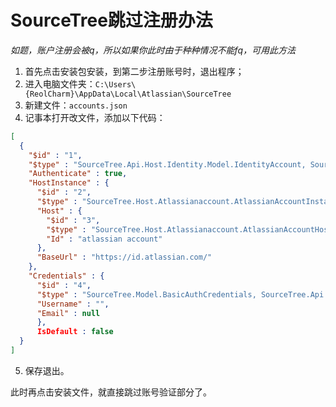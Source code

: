 # SourceTree跳过注册办法

*如题，账户注册会被q，所以如果你此时由于种种情况不能fq，可用此方法*

1. 首先点击安装包安装，到第二步注册账号时，退出程序；
2. 进入电脑文件夹：`C:\Users\{ReolCharm}\AppData\Local\Atlassian\SourceTree` 
3. 新建文件：`accounts.json` 
4. 记事本打开改文件，添加以下代码：

```json
[
  {
    "$id" : "1",
    "$type" : "SourceTree.Api.Host.Identity.Model.IdentityAccount, SourceTree.Api.Host.Identity",
    "Authenticate" : true,
    "HostInstance" : {
      "$id" : "2",
      "$type" : "SourceTree.Host.Atlassianaccount.AtlassianAccountInstance, SourceTree.Host.AtlassianAccount",
      "Host" : {
        "$id" : "3",
        "$type" : "SourceTree.Host.Atlassianaccount.AtlassianAccountHost, SourceTree.Host.AtlassianAccount",
        "Id" : "atlassian account"
      },
      "BaseUrl" : "https://id.atlassian.com/"
    },
    "Credentials" : {
      "$id" : "4",
      "$type" : "SourceTree.Model.BasicAuthCredentials, SourceTree.Api.Account",
      "Username" : "",
      "Email" : null
      },
      IsDefault : false
  }
]
```

5. 保存退出。

 此时再点击安装文件，就直接跳过账号验证部分了。

 

 

 

 

 